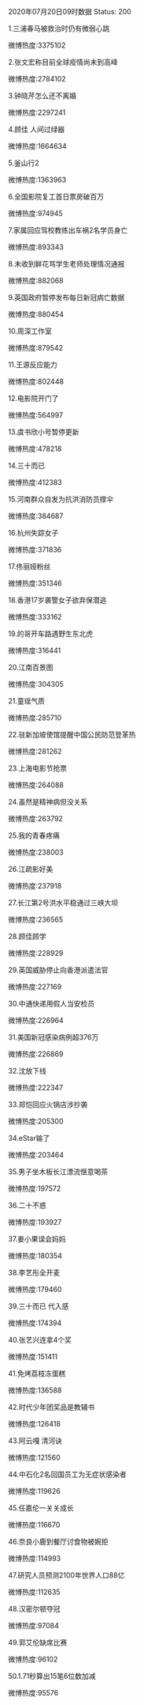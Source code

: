 2020年07月20日09时数据
Status: 200

1.三浦春马被救治时仍有微弱心跳

微博热度:3375102

2.张文宏称目前全球疫情尚未到高峰

微博热度:2784102

3.钟晓芹怎么还不离婚

微博热度:2297241

4.顾佳 人间过绿器

微博热度:1664634

5.釜山行2

微博热度:1363963

6.全国影院复工首日票房破百万

微博热度:974945

7.家属回应驾校教练出车祸2名学员身亡

微博热度:893343

8.未收到鲜花骂学生老师处理情况通报

微博热度:882068

9.英国政府暂停发布每日新冠病亡数据

微博热度:880454

10.周深工作室

微博热度:879542

11.王源反应能力

微博热度:802448

12.电影院开门了

微博热度:564997

13.虞书欣小号暂停更新

微博热度:478218

14.三十而已

微博热度:412383

15.河南群众自发为抗洪消防员撑伞

微博热度:384687

16.杭州失踪女子

微博热度:371836

17.佟丽娅粉丝

微博热度:351346

18.香港17岁袭警女子欲弃保潜逃

微博热度:333162

19.的哥开车路遇野生东北虎

微博热度:316441

20.江南百景图

微博热度:304305

21.童瑶气质

微博热度:285710

22.驻新加坡使馆提醒中国公民防范登革热

微博热度:281262

23.上海电影节抢票

微博热度:264088

24.虽然是精神病但没关系

微博热度:263792

25.我的青春疼痛

微博热度:238003

26.江疏影好美

微博热度:237918

27.长江第2号洪水平稳通过三峡大坝

微博热度:236565

28.顾佳顾学

微博热度:228929

29.英国威胁停止向香港派遣法官

微博热度:227169

30.中通快递用假人当安检员

微博热度:226964

31.美国新冠感染病例超376万

微博热度:226869

32.沈放下线

微博热度:222347

33.郑恺回应火锅店涉抄袭

微博热度:205300

34.eStar输了

微博热度:203464

35.男子坐木板长江漂流惬意喝茶

微博热度:197572

36.二十不惑

微博热度:193927

37.姜小果误会妈妈

微博热度:180354

38.李艺彤全开麦

微博热度:179460

39.三十而已 代入感

微博热度:174394

40.张艺兴连拿4个奖

微博热度:151411

41.免烤荔枝冻蛋糕

微博热度:136588

42.时代少年团奖品是教辅书

微博热度:126418

43.阿云嘎 清河诀

微博热度:121560

44.中石化2名回国员工为无症状感染者

微博热度:119626

45.任嘉伦一关关成长

微博热度:116670

46.奈良小鹿到餐厅讨食物被婉拒

微博热度:114993

47.研究人员预测2100年世界人口88亿

微博热度:112635

48.汉密尔顿夺冠

微博热度:97084

49.郭艾伦缺席比赛

微博热度:96102

50.1.71秒算出15笔6位数加减

微博热度:95576

